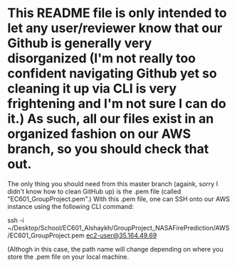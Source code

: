 # This README file is only intended to let any user/reviewer know that our Github is generally very disorganized (I'm not really too confident navigating Github yet so cleaning it up via CLI is very frightening and I'm not sure I can do it.)  As such, all our files exist in an organized fashion on our AWS branch, so you should check that out.

The only thing you should need from this master branch (againk, sorry I didn't know how to clean GitHub up) is the .pem file (called "EC601_GroupProject.pem".) With this .pem file, one can SSH onto our AWS instance using the following CLI command:

ssh -i ~/Desktop/School/EC601_Alshaykh/GroupProject_NASAFirePrediction/AWS/EC601_GroupProject.pem ec2-user@35.164.49.69

(Althogh in this case, the path name will change depending on where you store the .pem file on your local machine.
